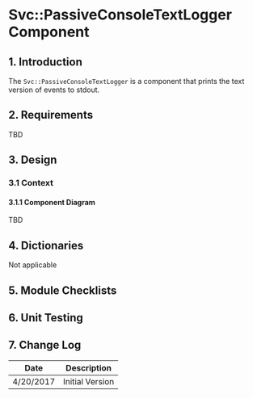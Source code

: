 # Svc::PassiveConsoleTextLogger Component

## 1. Introduction

The `Svc::PassiveConsoleTextLogger` is a component that prints the text version of events to stdout.

## 2. Requirements

TBD

## 3. Design

### 3.1 Context

#### 3.1.1 Component Diagram

TBD

## 4. Dictionaries

Not applicable

## 5. Module Checklists

## 6. Unit Testing

## 7. Change Log

Date | Description
---- | -----------
4/20/2017 | Initial Version



